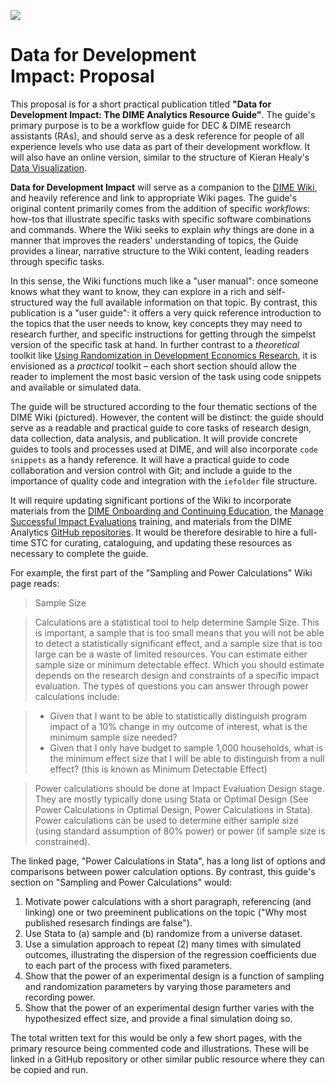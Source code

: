 ![](./images/dime.png)

# Data for Development Impact: Proposal

This proposal is for a short practical publication titled **"Data for Development Impact: The DIME Analytics Resource Guide"**. The guide's primary purpose is to be a workflow guide for DEC & DIME research assistants (RAs), and should serve as a desk reference for people of all experience levels who use data as part of their development workflow. It will also have an online version, similar to the structure of Kieran Healy's [Data Visualization](http://socviz.co).

**Data for Development Impact** will serve as a companion to the [DIME Wiki](dimewiki@worldbank.org), and heavily reference and link to appropriate Wiki pages. The guide's original content primarily comes from the addition of specific *workflows*: how-tos that illustrate specific tasks with specific software combinations and commands.  Where the Wiki seeks to explain *why* things are done in a manner that improves the readers' understanding of topics, the Guide provides a linear, narrative structure to the Wiki content, leading readers through specific tasks.

In this sense, the Wiki functions much like a "user manual": once someone knows what they want to know, they can explore in a rich and self-structured way the full available information on that topic. By contrast, this publication is a "user guide": it offers a very quick reference introduction to the topics that the user needs to know, key concepts they may need to research further, and specific instructions for getting through the simpelst version of the specific task at hand. In further contrast to a *theoretical* toolkit like [Using Randomization in Development Economics Research](http://economics.mit.edu/files/806), it is envisioned as a *practical* toolkit – each short section should allow the reader to implement the most basic version of the task using code snippets and available or simulated data.

The guide will be structured according to the four thematic sections of the DIME Wiki (pictured). However, the content will be distinct: the guide should serve as a readable and practical guide to core tasks of research design, data collection, data analysis, and publication. It will provide concrete guides to tools and processes used at DIME, and will also incorporate `code snippets` as a handy reference. It will have a practical guide to code collaboration and version control with Git; and include a guide to the importance of quality code and integration with the `iefolder` file structure.

It will require updating significant portions of the Wiki to incorporate materials from the [DIME Onboarding and Continuing Education](https://showcase.dropbox.com/s/DIME-Research-Assistant-Training-Materials-VKuivyxUNY812HXofgr5t), the [Manage Successful Impact Evaluations](https://osf.io/cyekq/) training, and materials from the DIME Analytics [GitHub repositories](https://worldbank.github.io/dimeanalytics/#github-repositories). It would be therefore desirable to hire a full-time STC for curating, cataloguing, and updating these resources as necessary to complete the guide.

For example, the first part of the "Sampling and Power Calculations" Wiki page reads:

> Sample Size

>  Calculations are a statistical tool to help determine Sample Size. This is important, a sample that is too small means that you will not be able to detect a statistically significant effect, and a sample size that is too large can be a waste of limited resources. You can estimate either sample size or minimum detectable effect. Which you should estimate depends on the research design and constraints of a specific impact evaluation. The types of questions you can answer through power calculations include:

> *  Given that I want to be able to statistically distinguish program impact of a 10% change in my outcome of interest, what is the minimum sample size needed?
> * Given that I only have budget to sample 1,000 households, what is the minimum effect size that I will be able to distinguish from a null effect? (this is known as Minimum Detectable Effect)

> Power calculations should be done at Impact Evaluation Design stage. They are mostly typically done using Stata or Optimal Design (See Power Calculations in Optimal Design, Power Calculations in Stata). Power calculations can be used to determine either sample size (using standard assumption of 80% power) or power (if sample size is constrained).

The linked page, "Power Calculations in Stata", has a long list of options and comparisons between power calculation options. By contrast, this guide's section on "Sampling and Power Calculations" would:

1. Motivate power calculations with a short paragraph, referencing (and linking) one or two preeminent publications on the topic ("Why most published resesarch findings are false").
2. Use Stata to (a) sample and (b) randomize from a universe dataset.
3. Use a simulation approach to repeat (2) many times with simulated outcomes, illustrating the dispersion of the regression coefficients due to each part of the process with fixed parameters.
4. Show that the power of an experimental design is a function of sampling and randomization parameters by varying those parameters and recording power.
5. Show that the power of an experimental design further varies with the hypothesized effect size, and provide a final simulation doing so.

The total written text for this would be only a few short pages, with the primary resource being commented code and illustrations. These will be linked in a GitHub repository or other similar public resource where they can be copied and run.
